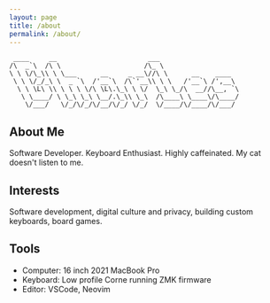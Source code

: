 ```yaml
---
layout: page
title: /about
permalink: /about/
---
```

```plaintext
 ____     __                       ___                      
/\  _`\  /\ \                     /\_ \                    
\ \ \/\_\\ \ \___      __     _ __\//\ \      __    ____  
 \ \ \/_/_\ \  _ `\  /'__`\  /\`'__\\ \ \   /'__`\ /',__\ 
  \ \ \L\ \\ \ \ \ \/\ \L\.\_\ \ \/  \_\ \_/\  __//\__, `\
   \ \____/ \ \_\ \_\ \__/.\_\\ \_\  /\____\ \____\/\____/
    \/___/   \/_/\/_/\/__/\/_/ \/_/  \/____/\/____/\/___/ 
```

## About Me

Software Developer. Keyboard Enthusiast. Highly caffeinated. My cat doesn't
listen to me.

## Interests

Software development, digital culture and privacy, building custom keyboards,
board games.

## Tools

* Computer: 16 inch 2021 MacBook Pro
* Keyboard: Low profile Corne running ZMK firmware
* Editor: VSCode, Neovim
